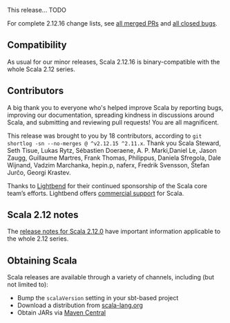 This release... TODO

For complete 2.12.16 change lists, see [all merged PRs](https://github.com/scala/scala/pulls?q=is%3Amerged%20milestone%3A2.12.16) and [all closed bugs](https://github.com/scala/bug/issues?utf8=%E2%9C%93&q=is%3Aclosed+milestone%3A2.12.16).

## Compatibility

As usual for our minor releases, Scala 2.12.16 is binary-compatible with the whole Scala 2.12 series.

## Contributors

A big thank you to everyone who's helped improve Scala by reporting bugs, improving our documentation, spreading kindness in discussions around Scala, and submitting and reviewing pull requests! You are all magnificent.

This release was brought to you by 18 contributors, according to `git shortlog -sn --no-merges @ ^v2.12.15 ^2.11.x`. Thank you Scala Steward, Seth Tisue, Lukas Rytz, Sébastien Doeraene, A. P. Marki,Daniel Le, Jason Zaugg, Guillaume Martres, Frank Thomas, Philippus, Daniela Sfregola, Dale Wijnand, Vadzim Marchanka, hepin.p, naferx, Fredrik Svensson, Štefan Jurčo, Georgi Krastev.

Thanks to [Lightbend](https://www.lightbend.com/scala) for their continued sponsorship of the Scala core team’s efforts. Lightbend offers [commercial support](https://www.lightbend.com/lightbend-platform-subscription) for Scala.

## Scala 2.12 notes

The [release notes for Scala 2.12.0](https://github.com/scala/scala/releases/v2.12.0) have important information applicable to the whole 2.12 series.

## Obtaining Scala

Scala releases are available through a variety of channels, including (but not limited to):

* Bump the `scalaVersion` setting in your sbt-based project
* Download a distribution from [scala-lang.org](http://scala-lang.org/download/2.12.16.html)
* Obtain JARs via [Maven Central](http://search.maven.org/#search%7Cga%7C1%7Cg%3A%22org.scala-lang%22%20AND%20v%3A%222.12.16%22)
